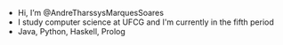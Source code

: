 - Hi, I’m @AndreTharssysMarquesSoares
- I study computer science at UFCG and I'm currently in the fifth period
- Java, Python, Haskell, Prolog

<!---
AndreTharssysMarquesSoares/AndreTharssysMarquesSoares is a ✨ special ✨ repository because its `README.md` (this file) appears on your GitHub profile.
You can click the Preview link to take a look at your changes.
--->
